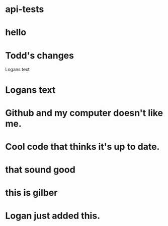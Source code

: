 # api-tests
# hello

# Todd's changes













Logans text
# Logans text
# Github and my computer doesn't like me.
# Cool code that thinks it's up to date.
# that sound good 

# this is gilber 


# Logan just added this.